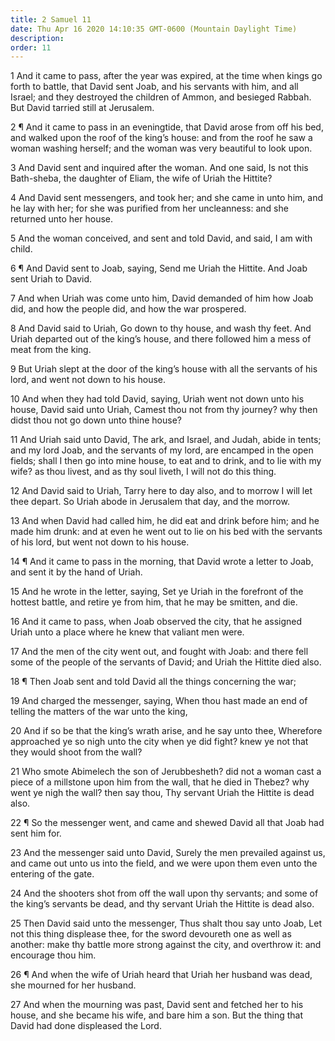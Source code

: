 ```yaml
---
title: 2 Samuel 11
date: Thu Apr 16 2020 14:10:35 GMT-0600 (Mountain Daylight Time)
description: 
order: 11
---
```


<p>
  1 And it came to pass, after the year was expired, at the time when kings go
  forth to battle, that David sent Joab, and his servants with him, and all
  Israel; and they destroyed the children of Ammon, and besieged Rabbah. But
  David tarried still at Jerusalem.
</p>
<p>
  2 &#xB6; And it came to pass in an eveningtide, that David arose from off his
  bed, and walked upon the roof of the king&#x2019;s house: and from the roof he
  saw a woman washing herself; and the woman was very beautiful to look upon.
</p>
<p>
  3 And David sent and inquired after the woman. And one said, Is not this
  Bath-sheba, the daughter of Eliam, the wife of Uriah the Hittite?
</p>
<p>
  4 And David sent messengers, and took her; and she came in unto him, and he
  lay with her; for she was purified from her uncleanness: and she returned unto
  her house.
</p>
<p>
  5 And the woman conceived, and sent and told David, and said, I am with child.
</p>
<p>
  6 &#xB6; And David sent to Joab, saying, Send me Uriah the Hittite. And Joab
  sent Uriah to David.
</p>
<p>
  7 And when Uriah was come unto him, David demanded of him how Joab did, and
  how the people did, and how the war prospered.
</p>
<p>
  8 And David said to Uriah, Go down to thy house, and wash thy feet. And Uriah
  departed out of the king&#x2019;s house, and there followed him a mess of meat
  from the king.
</p>
<p>
  9 But Uriah slept at the door of the king&#x2019;s house with all the servants
  of his lord, and went not down to his house.
</p>
<p>
  10 And when they had told David, saying, Uriah went not down unto his house,
  David said unto Uriah, Camest thou not from thy journey? why then didst thou
  not go down unto thine house?
</p>
<p>
  11 And Uriah said unto David, The ark, and Israel, and Judah, abide in tents;
  and my lord Joab, and the servants of my lord, are encamped in the open
  fields; shall I then go into mine house, to eat and to drink, and to lie with
  my wife? as thou livest, and as thy soul liveth, I will not do this thing.
</p>
<p>
  12 And David said to Uriah, Tarry here to day also, and to morrow I will let
  thee depart. So Uriah abode in Jerusalem that day, and the morrow.
</p>
<p>
  13 And when David had called him, he did eat and drink before him; and he made
  him drunk: and at even he went out to lie on his bed with the servants of his
  lord, but went not down to his house.
</p>
<p>
  14 &#xB6; And it came to pass in the morning, that David wrote a letter to
  Joab, and sent it by the hand of Uriah.
</p>
<p>
  15 And he wrote in the letter, saying, Set ye Uriah in the forefront of the
  hottest battle, and retire ye from him, that he may be smitten, and die.
</p>
<p>
  16 And it came to pass, when Joab observed the city, that he assigned Uriah
  unto a place where he knew that valiant men were.
</p>
<p>
  17 And the men of the city went out, and fought with Joab: and there fell some
  of the people of the servants of David; and Uriah the Hittite died also.
</p>
<p>
  18 &#xB6; Then Joab sent and told David all the things concerning the war;
</p>
<p>
  19 And charged the messenger, saying, When thou hast made an end of telling
  the matters of the war unto the king,
</p>
<p>
  20 And if so be that the king&#x2019;s wrath arise, and he say unto thee,
  Wherefore approached ye so nigh unto the city when ye did fight? knew ye not
  that they would shoot from the wall?
</p>
<p>
  21 Who smote Abimelech the son of Jerubbesheth? did not a woman cast a piece
  of a millstone upon him from the wall, that he died in Thebez? why went ye
  nigh the wall? then say thou, Thy servant Uriah the Hittite is dead also.
</p>
<p>
  22 &#xB6; So the messenger went, and came and shewed David all that Joab had
  sent him for.
</p>
<p>
  23 And the messenger said unto David, Surely the men prevailed against us, and
  came out unto us into the field, and we were upon them even unto the entering
  of the gate.
</p>
<p>
  24 And the shooters shot from off the wall upon thy servants; and some of the
  king&#x2019;s servants be dead, and thy servant Uriah the Hittite is dead
  also.
</p>
<p>
  25 Then David said unto the messenger, Thus shalt thou say unto Joab, Let not
  this thing displease thee, for the sword devoureth one as well as another:
  make thy battle more strong against the city, and overthrow it: and encourage
  thou him.
</p>
<p>
  26 &#xB6; And when the wife of Uriah heard that Uriah her husband was dead,
  she mourned for her husband.
</p>
<p>
  27 And when the mourning was past, David sent and fetched her to his house,
  and she became his wife, and bare him a son. But the thing that David had done
  displeased the Lord.
</p>
